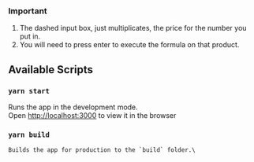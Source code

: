 ### Important
1. The dashed input box, just multiplicates, the price for the number you put in.
2. You will need to press enter to execute the formula on that product.

## Available Scripts

### `yarn start`

Runs the app in the development mode.\
Open [http://localhost:3000](http://localhost:3000) to view it in the browser

### `yarn build`

    Builds the app for production to the `build` folder.\
